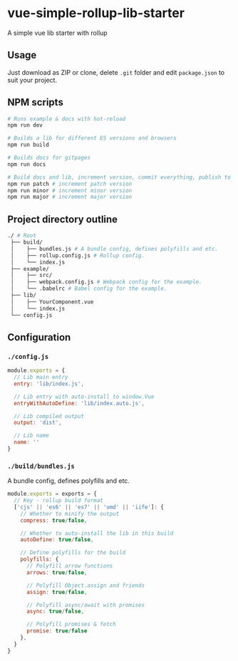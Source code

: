 # vue-simple-rollup-lib-starter
A simple vue lib starter with rollup

## Usage

Just download as ZIP or clone, delete `.git` folder and edit `package.json` to suit your project.

## NPM scripts

```bash
# Runs example & docs with hot-reload
npm run dev

# Builds a lib for different ES versions and browsers
npm run build

# Builds docs for gitpages
npm run docs

# Build docs and lib, increment version, commit everything, publish to npm and push to git
npm run patch # increment patch version
npm run minor # increment minor version
npm run major # increment major version
```

## Project directory outline

```bash
./ # Root
 ├── build/
 │    ├── bundles.js # A bundle config, defines polyfills and etc.
 │    ├── rollup.config.js # Rollup config.
 │    └── index.js
 ├── example/
 │    ├── src/
 │    ├── webpack.config.js # Webpack config for the example.
 │    └── .babelrc # Babel config for the example.
 ├── lib/
 │    ├── YourComponent.vue
 │    └── index.js
 └── config.js
```

## Configuration

### `./config.js`

```js
module.exports = {
  // Lib main entry
  entry: 'lib/index.js',

  // Lib entry with auto-install to window.Vue
  entryWithAutoDefine: 'lib/index.auto.js',

  // Lib compiled output
  output: 'dist',

  // Lib name
  name: ''
}
```

### `./build/bundles.js`

A bundle config, defines polyfills and etc.

```js
module.exports = exports = {
  // Key - rollup build format
  ['cjs' || 'es6' || 'es7' || 'umd' || 'iife']: {
    // Whether to minify the output
    compress: true/false,

    // Whether to auto-install the lib in this build
    autoDefine: true/false,

    // Define polyfills for the build
    polyfills: {
      // Polyfill arrow functions
      arrows: true/false,

      // Polyfill Object.assign and friends
      assign: true/false,

      // Polyfill async/await with promises
      async: true/false,

      // Polyfill promises & fetch
      promise: true/false
    },
  }
}
```
